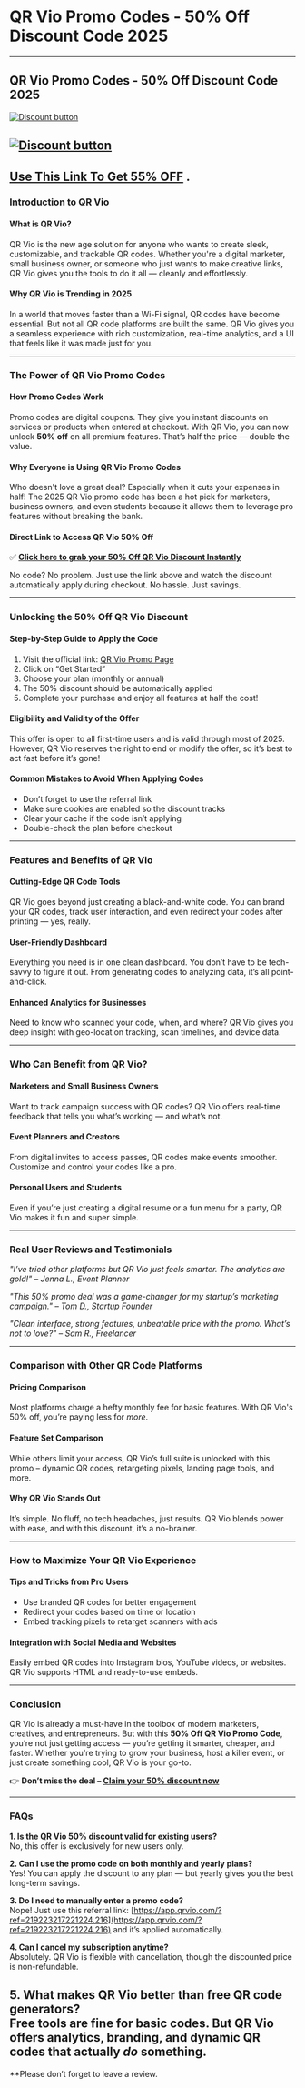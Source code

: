 # QR Vio Promo Codes - 50% Off Discount Code 2025
---
## **QR Vio Promo Codes - 50% Off Discount Code 2025**


[![Discount button](https://github.com/user-attachments/assets/eafdeedd-0186-478b-881d-12e4c9f20990)](https://app.qrvio.com/?ref=219223217221224.216)


[![Discount button](https://github.com/user-attachments/assets/1beab135-2e04-4228-89bb-d5378fb60c24)](https://app.qrvio.com/?ref=219223217221224.216)
---
##  [Use This Link To Get 55% OFF](https://app.qrvio.com/?ref=219223217221224.216) .

### **Introduction to QR Vio**

#### **What is QR Vio?**

QR Vio is the new age solution for anyone who wants to create sleek, customizable, and trackable QR codes. Whether you're a digital marketer, small business owner, or someone who just wants to make creative links, QR Vio gives you the tools to do it all — cleanly and effortlessly.

#### **Why QR Vio is Trending in 2025**

In a world that moves faster than a Wi-Fi signal, QR codes have become essential. But not all QR code platforms are built the same. QR Vio gives you a seamless experience with rich customization, real-time analytics, and a UI that feels like it was made just for you.

---

### **The Power of QR Vio Promo Codes**

#### **How Promo Codes Work**

Promo codes are digital coupons. They give you instant discounts on services or products when entered at checkout. With QR Vio, you can now unlock **50% off** on all premium features. That’s half the price — double the value.

#### **Why Everyone is Using QR Vio Promo Codes**

Who doesn't love a great deal? Especially when it cuts your expenses in half! The 2025 QR Vio promo code has been a hot pick for marketers, business owners, and even students because it allows them to leverage pro features without breaking the bank.

#### **Direct Link to Access QR Vio 50% Off**

✅ **[Click here to grab your 50% Off QR Vio Discount Instantly](https://app.qrvio.com/?ref=219223217221224.216)**

No code? No problem. Just use the link above and watch the discount automatically apply during checkout. No hassle. Just savings.

---

### **Unlocking the 50% Off QR Vio Discount**

#### **Step-by-Step Guide to Apply the Code**

1. Visit the official link: [QR Vio Promo Page](https://app.qrvio.com/?ref=219223217221224.216)  
2. Click on “Get Started”
3. Choose your plan (monthly or annual)
4. The 50% discount should be automatically applied
5. Complete your purchase and enjoy all features at half the cost!

#### **Eligibility and Validity of the Offer**

This offer is open to all first-time users and is valid through most of 2025. However, QR Vio reserves the right to end or modify the offer, so it’s best to act fast before it’s gone!

#### **Common Mistakes to Avoid When Applying Codes**

- Don’t forget to use the referral link  
- Make sure cookies are enabled so the discount tracks  
- Clear your cache if the code isn’t applying  
- Double-check the plan before checkout  

---

### **Features and Benefits of QR Vio**

#### **Cutting-Edge QR Code Tools**

QR Vio goes beyond just creating a black-and-white code. You can brand your QR codes, track user interaction, and even redirect your codes after printing — yes, really.

#### **User-Friendly Dashboard**

Everything you need is in one clean dashboard. You don’t have to be tech-savvy to figure it out. From generating codes to analyzing data, it’s all point-and-click.

#### **Enhanced Analytics for Businesses**

Need to know who scanned your code, when, and where? QR Vio gives you deep insight with geo-location tracking, scan timelines, and device data.

---

### **Who Can Benefit from QR Vio?**

#### **Marketers and Small Business Owners**

Want to track campaign success with QR codes? QR Vio offers real-time feedback that tells you what’s working — and what’s not.

#### **Event Planners and Creators**

From digital invites to access passes, QR codes make events smoother. Customize and control your codes like a pro.

#### **Personal Users and Students**

Even if you’re just creating a digital resume or a fun menu for a party, QR Vio makes it fun and super simple.

---

### **Real User Reviews and Testimonials**

_"I’ve tried other platforms but QR Vio just feels smarter. The analytics are gold!" – Jenna L., Event Planner_

_"This 50% promo deal was a game-changer for my startup’s marketing campaign." – Tom D., Startup Founder_

_"Clean interface, strong features, unbeatable price with the promo. What’s not to love?" – Sam R., Freelancer_

---

### **Comparison with Other QR Code Platforms**

#### **Pricing Comparison**

Most platforms charge a hefty monthly fee for basic features. With QR Vio's 50% off, you’re paying less for *more*.

#### **Feature Set Comparison**

While others limit your access, QR Vio’s full suite is unlocked with this promo – dynamic QR codes, retargeting pixels, landing page tools, and more.

#### **Why QR Vio Stands Out**

It’s simple. No fluff, no tech headaches, just results. QR Vio blends power with ease, and with this discount, it’s a no-brainer.

---

### **How to Maximize Your QR Vio Experience**

#### **Tips and Tricks from Pro Users**

- Use branded QR codes for better engagement  
- Redirect your codes based on time or location  
- Embed tracking pixels to retarget scanners with ads  

#### **Integration with Social Media and Websites**

Easily embed QR codes into Instagram bios, YouTube videos, or websites. QR Vio supports HTML and ready-to-use embeds.

---

### **Conclusion**

QR Vio is already a must-have in the toolbox of modern marketers, creatives, and entrepreneurs. But with this **50% Off QR Vio Promo Code**, you’re not just getting access — you’re getting it smarter, cheaper, and faster. Whether you're trying to grow your business, host a killer event, or just create something cool, QR Vio is your go-to.

👉 **Don’t miss the deal – [Claim your 50% discount now](https://app.qrvio.com/?ref=219223217221224.216)**

---

### **FAQs**

**1. Is the QR Vio 50% discount valid for existing users?**  
No, this offer is exclusively for new users only.

**2. Can I use the promo code on both monthly and yearly plans?**  
Yes! You can apply the discount to any plan — but yearly gives you the best long-term savings.

**3. Do I need to manually enter a promo code?**  
Nope! Just use this referral link: [https://app.qrvio.com/?ref=219223217221224.216](https://app.qrvio.com/?ref=219223217221224.216) and it’s applied automatically.

**4. Can I cancel my subscription anytime?**  
Absolutely. QR Vio is flexible with cancellation, though the discounted price is non-refundable.

**5. What makes QR Vio better than free QR code generators?**  
Free tools are fine for basic codes. But QR Vio offers analytics, branding, and dynamic QR codes that actually *do* something.
---
**Please don’t forget to leave a review.  
